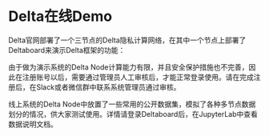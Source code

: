 # Delta在线Demo

Delta官网部署了一个三节点的Delta隐私计算网络，在其中一个节点上部署了Deltaboard来演示Delta框架的功能：

由于做为演示系统的Delta Node计算能力有限，并且安全保护措施也不完善，因此在注册账号以后，需要通过管理员人工审核后，才能正常登录使用。请在完成注册后，在Slack或者微信群中联系系统管理员通过审核。

线上系统的Delta Node中放置了一些常用的公开数据集，模拟了各种多节点数据划分的情况，供大家测试使用。详情请登录Deltaboard后，在JupyterLab中查看数据说明文档。

